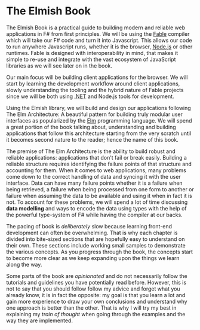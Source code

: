 # The Elmish Book

The Elmish Book is a practical guide to building modern and reliable web applications in F# from first principles. We will be using the [Fable](https://fable.io/) compiler which will take our F# code and turn it into Javascript. This allows our code to run anywhere Javascript runs, whether it is the browser, [Node.js][nodejs] or other runtimes. Fable is designed with interoperability in mind, that makes it simple to re-use and integrate with the vast ecosystem of JavaScript libraries as we will see later on in the book.

Our main focus will be building client applications for the browser. We will start by learning the development workflow around client applications, slowly understanding the tooling and the hybrid nature of Fable projects since we will be both using [.NET][dotnet] and Node.js tools for development.

Using the Elmish library, we will build and design our applications following The Elm Architecture: A beautiful pattern for building truly modular user interfaces as popularized by the [Elm][elm] programming language. We will spend a great portion of the book talking about, understanding and building applications that follow this architecture starting from the very scratch until it becomes second nature to the reader; hence the name of this book.

The premise of The Elm Architecture is the ability to build robust and reliable applications: applications that don't fail or break easily. Building a reliable structure requires identifying the failure points of that structure and accounting for them. When it comes to web applications, many problems come down to the correct handling of data and syncing it with the user interface. Data can have many failure points whether it is a failure when being retrieved, a failure when being processed from one form to another or failure when assuming the data to be available and using it when in fact it is not. To account for these problems, we will spend a lot of time discussing **data modelling** and ways to encode the data using types with the help of the powerful type-system of F# while having the compiler at our backs.

The pacing of book is *deliberately* slow because learning front-end development can often be overwhelming. That is why each chapter is divided into bite-sized sections that are hopefully easy to understand on their own. These sections include working small samples to demonstrate the various concepts. As you progress through the book, the concepts start to become more clear as we keep expanding upon the things we learn along the way.

Some parts of the book are *opinionated* and do not necessarily follow the tutorials and guidelines you have potentially read before. However, this is not to say that you should follow follow my advice and forget what you already know, it is in fact the opposite: my goal is that you learn a lot and gain more experience to draw your own conclusions and understand why one approach is better than the other. That is why I will try my best in explaining my *train of thought* when going through the examples and the way they are implemented.

[elm]:https://elm-lang.org/
[nodejs]:https://nodejs.org/en/
[dotnet]:https://dotnet.microsoft.com/
